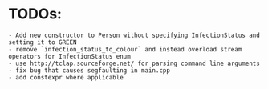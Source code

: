 # TODOs:
	- Add new constructor to Person without specifying InfectionStatus and setting it to GREEN
	- remove `infection_status_to_colour` and instead overload stream operators for InfectionStatus enum
	- use http://tclap.sourceforge.net/ for parsing command line arguments
	- fix bug that causes segfaulting in main.cpp
 	- add constexpr where applicable
